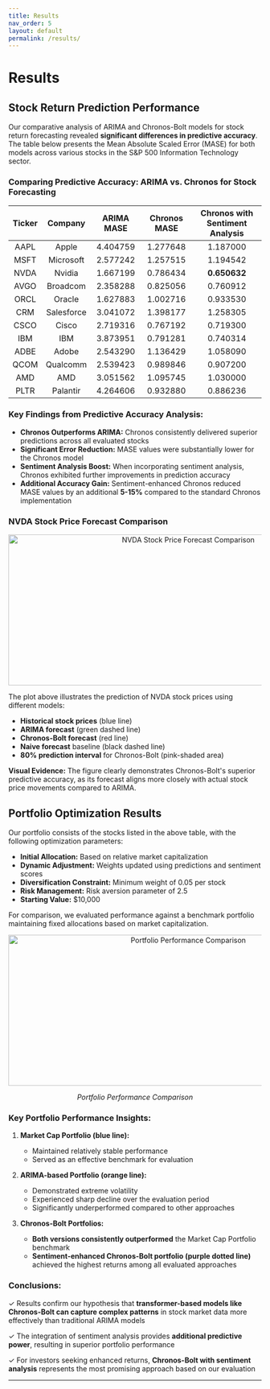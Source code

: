 ```yaml
---
title: Results
nav_order: 5
layout: default
permalink: /results/
---
```


# Results

## Stock Return Prediction Performance

Our comparative analysis of ARIMA and Chronos-Bolt models for stock return forecasting revealed **significant differences in predictive accuracy**. The table below presents the Mean Absolute Scaled Error (MASE) for both models across various stocks in the S&P 500 Information Technology sector.

### Comparing Predictive Accuracy: ARIMA vs. Chronos for Stock Forecasting

| Ticker | Company    | ARIMA MASE | Chronos MASE | Chronos with Sentiment Analysis |
|:------:|:---------:|:----------:|:------------:|:--------------------------------:|
|  AAPL  |   Apple   |  4.404759  |   1.277648   |          1.187000               |
|  MSFT  | Microsoft |  2.577242  |   1.257515   |          1.194542               |
|  NVDA  |  Nvidia   |  1.667199  |   0.786434   |          **0.650632**           |
|  AVGO  | Broadcom  |  2.358288  |   0.825056   |          0.760912               |
|  ORCL  |  Oracle   |  1.627883  |   1.002716   |          0.933530               |
|  CRM   |Salesforce |  3.041072  |   1.398177   |          1.258305               |
|  CSCO  |   Cisco   |  2.719316  |   0.767192   |          0.719300               |
|  IBM   |    IBM    |  3.873951  |   0.791281   |          0.740314               |
|  ADBE  |   Adobe   |  2.543290  |   1.136429   |          1.058090               |
|  QCOM  | Qualcomm  |  2.539423  |   0.989846   |          0.907200               |
|  AMD   |    AMD    |  3.051562  |   1.095745   |          1.030000               |
|  PLTR  | Palantir  |  4.264606  |   0.932880   |          0.886236               |

### Key Findings from Predictive Accuracy Analysis:

* **Chronos Outperforms ARIMA:** Chronos consistently delivered superior predictions across all evaluated stocks
* **Significant Error Reduction:** MASE values were substantially lower for the Chronos model
* **Sentiment Analysis Boost:** When incorporating sentiment analysis, Chronos exhibited further improvements in prediction accuracy
* **Additional Accuracy Gain:** Sentiment-enhanced Chronos reduced MASE values by an additional **5-15%** compared to the standard Chronos implementation

### NVDA Stock Price Forecast Comparison

<div style="text-align:center">
    <img src="/dsc180-b08-website/pictures/NVDA_example.png" alt="NVDA Stock Price Forecast Comparison" width="700" height="300">
</div>

The plot above illustrates the prediction of NVDA stock prices using different models:

* **Historical stock prices** (blue line)
* **ARIMA forecast** (green dashed line)
* **Chronos-Bolt forecast** (red line)
* **Naive forecast** baseline (black dashed line)
* **80% prediction interval** for Chronos-Bolt (pink-shaded area)

**Visual Evidence:** The figure clearly demonstrates Chronos-Bolt's superior predictive accuracy, as its forecast aligns more closely with actual stock price movements compared to ARIMA.

## Portfolio Optimization Results

Our portfolio consists of the stocks listed in the above table, with the following optimization parameters:

* **Initial Allocation:** Based on relative market capitalization
* **Dynamic Adjustment:** Weights updated using predictions and sentiment scores
* **Diversification Constraint:** Minimum weight of 0.05 per stock
* **Risk Management:** Risk aversion parameter of 2.5
* **Starting Value:** $10,000

For comparison, we evaluated performance against a benchmark portfolio maintaining fixed allocations based on market capitalization.

<div style="text-align:center">
    <img src="/dsc180-b08-website/pictures/enhanced_portfolio_comparison.png" alt="Portfolio Performance Comparison" width="700" height="300">
    <p><em>Portfolio Performance Comparison</em></p>
</div>

### Key Portfolio Performance Insights:

1. **Market Cap Portfolio (blue line):**
   * Maintained relatively stable performance
   * Served as an effective benchmark for evaluation

2. **ARIMA-based Portfolio (orange line):**
   * Demonstrated extreme volatility
   * Experienced sharp decline over the evaluation period
   * Significantly underperformed compared to other approaches

3. **Chronos-Bolt Portfolios:**
   * **Both versions consistently outperformed** the Market Cap Portfolio benchmark
   * **Sentiment-enhanced Chronos-Bolt portfolio (purple dotted line)** achieved the highest returns among all evaluated approaches

### Conclusions:

✓ Results confirm our hypothesis that **transformer-based models like Chronos-Bolt can capture complex patterns** in stock market data more effectively than traditional ARIMA models

✓ The integration of sentiment analysis provides **additional predictive power**, resulting in superior portfolio performance

✓ For investors seeking enhanced returns, **Chronos-Bolt with sentiment analysis** represents the most promising approach based on our evaluation

---


